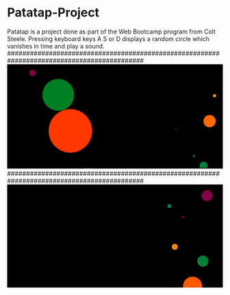 # Patatap-Project
Patatap is a project done as part of the Web Bootcamp program from Colt Steele. 
Pressing keyboard keys A S or D displays a random circle which vanishes in time and play a sound.
############################################################################################
![Circles](images/circles.PNG)
############################################################################################
![Circles](images/circle2.PNG)
